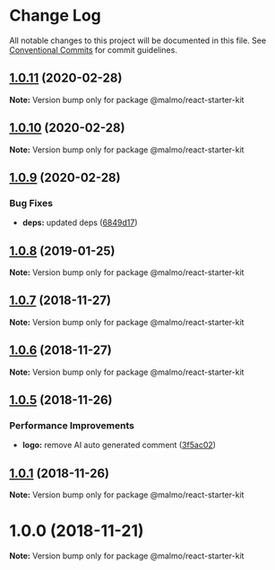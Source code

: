 # Change Log

All notable changes to this project will be documented in this file.
See [Conventional Commits](https://conventionalcommits.org) for commit guidelines.

## [1.0.11](https://github.com/lorenzomigliorero/malmo/compare/@malmo/react-starter-kit@1.0.10...@malmo/react-starter-kit@1.0.11) (2020-02-28)

**Note:** Version bump only for package @malmo/react-starter-kit





## [1.0.10](https://github.com/lorenzomigliorero/malmo/compare/@malmo/react-starter-kit@1.0.9...@malmo/react-starter-kit@1.0.10) (2020-02-28)

**Note:** Version bump only for package @malmo/react-starter-kit





## [1.0.9](https://github.com/lorenzomigliorero/malmo/compare/@malmo/react-starter-kit@1.0.8...@malmo/react-starter-kit@1.0.9) (2020-02-28)


### Bug Fixes

* **deps:** updated deps ([6849d17](https://github.com/lorenzomigliorero/malmo/commit/6849d176481c3d97254f56acfdbcdf5d5c4c3424))





## [1.0.8](https://github.com/lorenzomigliorero/malmo/compare/@malmo/react-starter-kit@1.0.7...@malmo/react-starter-kit@1.0.8) (2019-01-25)

**Note:** Version bump only for package @malmo/react-starter-kit





## [1.0.7](https://github.com/lorenzomigliorero/malmo/compare/@malmo/react-starter-kit@1.0.6...@malmo/react-starter-kit@1.0.7) (2018-11-27)

**Note:** Version bump only for package @malmo/react-starter-kit





## [1.0.6](https://github.com/lorenzomigliorero/malmo/compare/@malmo/react-starter-kit@1.0.5...@malmo/react-starter-kit@1.0.6) (2018-11-27)

**Note:** Version bump only for package @malmo/react-starter-kit





## [1.0.5](https://github.com/lorenzomigliorero/malmo/compare/@malmo/react-starter-kit@1.0.1...@malmo/react-starter-kit@1.0.5) (2018-11-26)


### Performance Improvements

* **logo:** remove AI auto generated comment ([3f5ac02](https://github.com/lorenzomigliorero/malmo/commit/3f5ac02))





## [1.0.1](https://github.com/lorenzomigliorero/malmo/compare/@malmo/react-starter-kit@1.0.0...@malmo/react-starter-kit@1.0.1) (2018-11-26)

**Note:** Version bump only for package @malmo/react-starter-kit





# 1.0.0 (2018-11-21)

**Note:** Version bump only for package @malmo/react-starter-kit
